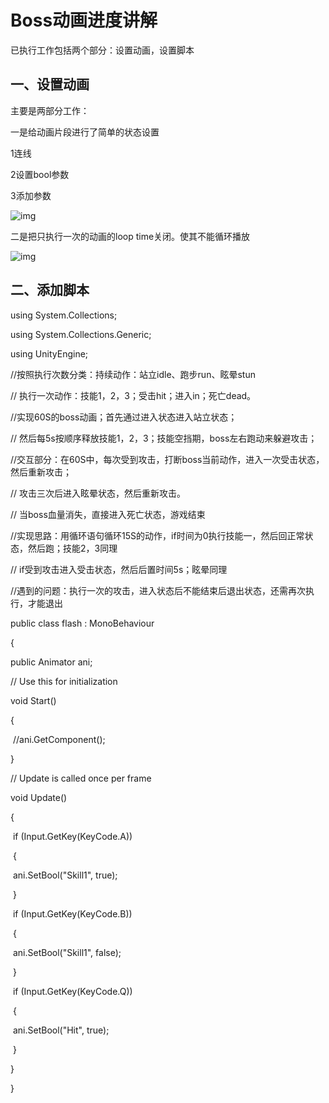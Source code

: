 # Boss动画进度讲解

已执行工作包括两个部分：设置动画，设置脚本

## 一、设置动画

主要是两部分工作：

一是给动画片段进行了简单的状态设置

1连线

2设置bool参数

3添加参数

![img](file:///C:/Users/ADMINI~1/AppData/Local/Temp/msohtmlclip1/01/clip_image002.png)

 



二是把只执行一次的动画的loop time关闭。使其不能循环播放

![img](file:///C:/Users/ADMINI~1/AppData/Local/Temp/msohtmlclip1/01/clip_image004.png)

 



## 二、添加脚本

using System.Collections;

using System.Collections.Generic;

using UnityEngine;

//按照执行次数分类：持续动作：站立idle、跑步run、眩晕stun

//         执行一次动作：技能1，2，3；受击hit；进入in；死亡dead。

//实现60S的boss动画；首先通过进入状态进入站立状态；

//          然后每5s按顺序释放技能1，2，3；技能空挡期，boss左右跑动来躲避攻击；

//交互部分：在60S中，每次受到攻击，打断boss当前动作，进入一次受击状态，然后重新攻击；

//     攻击三次后进入眩晕状态，然后重新攻击。

//     当boss血量消失，直接进入死亡状态，游戏结束

//实现思路：用循环语句循环15S的动作，if时间为0执行技能一，然后回正常状态，然后跑；技能2，3同理

//     if受到攻击进入受击状态，然后后置时间5s；眩晕同理

//遇到的问题：执行一次的攻击，进入状态后不能结束后退出状态，还需再次执行，才能退出

public class flash : MonoBehaviour

{

  public Animator ani;

  // Use this for initialization

  void Start()

  {

​    //ani.GetComponent<Animator>();

  }

 

  // Update is called once per frame

  void Update()

  {

​    if (Input.GetKey(KeyCode.A))

​    {

​      ani.SetBool("Skill1", true);

​    }

​    if (Input.GetKey(KeyCode.B))

​    {

​      ani.SetBool("Skill1", false);

​    }

​    if (Input.GetKey(KeyCode.Q))

​    {

​      ani.SetBool("Hit", true);

​    }

  }

}

 

 